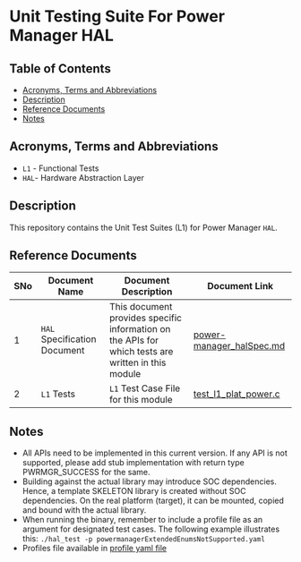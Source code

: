 # Unit Testing Suite For Power Manager HAL

## Table of Contents

- [Acronyms, Terms and Abbreviations](#acronyms-terms-and-abbreviations)
- [Description](#description)
- [Reference Documents](#reference-documents)
- [Notes](#notes)

## Acronyms, Terms and Abbreviations

- `L1` - Functional Tests
- `HAL`- Hardware Abstraction Layer

## Description

This repository contains the Unit Test Suites (L1) for Power Manager `HAL`.

## Reference Documents

<!-- Need to update links to rdkcentral and point to branch main-->
|SNo|Document Name|Document Description|Document Link|
|---|-------------|--------------------|-------------|
|1|`HAL` Specification Document|This document provides specific information on the APIs for which tests are written in this module|[power-manager_halSpec.md](https://github.com/rdkcentral/rdk-halif-power_manager/blob/main/docs/pages/power-manager_halSpec.md "power-manager_halSpec.md")|
|2|`L1` Tests |`L1` Test Case File for this module |[test_l1_plat_power.c](https://github.com/rdkcentral/rdk-halif-test-power_manager/blob/main/src/test_l1_plat_power.c "test_l1_plat_power.c")|

## Notes

- All APIs need to be implemented in this current version. If any API is not supported, please add stub implementation with return type PWRMGR_SUCCESS for the same.
- Building against the actual library may introduce SOC dependencies. Hence, a template SKELETON library is created without SOC dependencies. On the real platform (target), it can be mounted, copied and bound with the actual library.
- When running the binary, remember to include a profile file as an argument for designated test cases. The following example illustrates this: `./hal_test -p powermanagerExtendedEnumsNotSupported.yaml`
- Profiles file available in [profile yaml file](./profiles/powermanagerExtendedEnumsNotSupported.yaml)